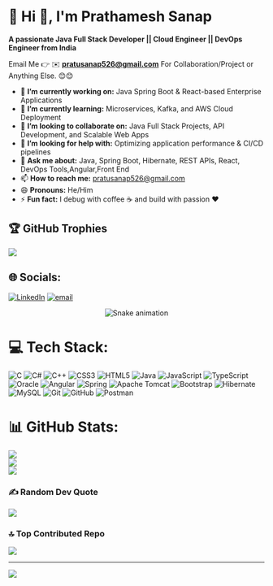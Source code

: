 # 💫 Hi 👋, I'm Prathamesh Sanap
**A passionate Java Full Stack Developer || Cloud Engineer || DevOps Engineer from India**

Email Me 👉 ✉️ **pratusanap526@gmail.com** For Collaboration/Project or Anything Else. 😊😊

- 🔭 **I’m currently working on:** Java Spring Boot & React-based Enterprise Applications
- 🌱 **I’m currently learning:** Microservices, Kafka, and AWS Cloud Deployment
- 👯 **I’m looking to collaborate on:** Java Full Stack Projects, API Development, and Scalable Web Apps
- 🤔 **I’m looking for help with:** Optimizing application performance & CI/CD pipelines
- 💬 **Ask me about:** Java, Spring Boot, Hibernate, REST APIs, React, DevOps Tools,Angular,Front End
- 📫 **How to reach me:** pratusanap526@gmail.com
- 😄 **Pronouns:** He/Him
- ⚡ **Fun fact:** I debug with coffee ☕ and build with passion ❤️

## 🏆 GitHub Trophies
![](https://github-profile-trophy.vercel.app/?username=Pratu7191&theme=radical&no-frame=false&no-bg=true&margin-w=4)

## 🌐 Socials:
[![LinkedIn](https://img.shields.io/badge/LinkedIn-%230077B5.svg?logo=linkedin&logoColor=white)](https://linkedin.com/in/prathamesh-sanap/) [![email](https://img.shields.io/badge/Email-D14836?logo=gmail&logoColor=white)](mailto:pratusanap526@gmail.com) 

<!-- Snake Game Repo View -->

<div align="center">
  <img src="https://profile-readme-generator.com/assets/snake.svg" alt="Snake animation" />
</div>

# 💻 Tech Stack:
![C](https://img.shields.io/badge/c-%2300599C.svg?style=for-the-badge&logo=c&logoColor=white) ![C#](https://img.shields.io/badge/c%23-%23239120.svg?style=for-the-badge&logo=csharp&logoColor=white) ![C++](https://img.shields.io/badge/c++-%2300599C.svg?style=for-the-badge&logo=c%2B%2B&logoColor=white) ![CSS3](https://img.shields.io/badge/css3-%231572B6.svg?style=for-the-badge&logo=css3&logoColor=white) ![HTML5](https://img.shields.io/badge/html5-%23E34F26.svg?style=for-the-badge&logo=html5&logoColor=white) ![Java](https://img.shields.io/badge/java-%23ED8B00.svg?style=for-the-badge&logo=openjdk&logoColor=white) ![JavaScript](https://img.shields.io/badge/javascript-%23323330.svg?style=for-the-badge&logo=javascript&logoColor=%23F7DF1E) ![TypeScript](https://img.shields.io/badge/typescript-%23007ACC.svg?style=for-the-badge&logo=typescript&logoColor=white) ![Oracle](https://img.shields.io/badge/Oracle-F80000?style=for-the-badge&logo=oracle&logoColor=white) ![Angular](https://img.shields.io/badge/angular-%23DD0031.svg?style=for-the-badge&logo=angular&logoColor=white) ![Spring](https://img.shields.io/badge/spring-%236DB33F.svg?style=for-the-badge&logo=spring&logoColor=white) ![Apache Tomcat](https://img.shields.io/badge/apache%20tomcat-%23F8DC75.svg?style=for-the-badge&logo=apache-tomcat&logoColor=black) ![Bootstrap](https://img.shields.io/badge/bootstrap-%238511FA.svg?style=for-the-badge&logo=bootstrap&logoColor=white) ![Hibernate](https://img.shields.io/badge/Hibernate-59666C?style=for-the-badge&logo=Hibernate&logoColor=white) ![MySQL](https://img.shields.io/badge/mysql-4479A1.svg?style=for-the-badge&logo=mysql&logoColor=white) ![Git](https://img.shields.io/badge/git-%23F05033.svg?style=for-the-badge&logo=git&logoColor=white) ![GitHub](https://img.shields.io/badge/github-%23121011.svg?style=for-the-badge&logo=github&logoColor=white) ![Postman](https://img.shields.io/badge/Postman-FF6C37?style=for-the-badge&logo=postman&logoColor=white)
# 📊 GitHub Stats:
![](https://github-readme-stats.vercel.app/api?username=Pratu7191&theme=dark&hide_border=false&include_all_commits=true&count_private=false)<br/>
![](https://nirzak-streak-stats.vercel.app/?user=Pratu7191&theme=dark&hide_border=false)<br/>
![](https://github-readme-stats.vercel.app/api/top-langs/?username=Pratu7191&theme=dark&hide_border=false&include_all_commits=true&count_private=false&layout=compact)


### ✍️ Random Dev Quote
![](https://quotes-github-readme.vercel.app/api?type=horizontal&theme=radical)

### 🔝 Top Contributed Repo
![](https://github-contributor-stats.vercel.app/api?username=Pratu7191&limit=5&theme=dark&combine_all_yearly_contributions=true)

---
[![](https://visitcount.itsvg.in/api?id=Pratu7191&icon=0&color=0)](https://visitcount.itsvg.in)

<!-- Proudly created with GPRM ( https://gprm.itsvg.in ) -->
